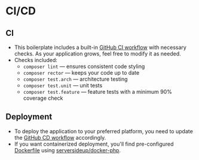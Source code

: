 # CI/CD

## CI
- This boilerplate includes a built-in [GitHub CI workflow](../docs/../.github/workflows/100-ci.yml) with necessary checks. As your application grows, feel free to modify it as needed.
- Checks included:
    - `composer lint` — ensures consistent code styling
    - `composer rector` — keeps your code up to date
    - `composer test.arch` — architecture testing
    - `composer test.unit` — unit tests
    - `composer test.feature` — feature tests with a minimum 90% coverage check

## Deployment
- To deploy the application to your preferred platform, you need to update the [GitHub CD workflow](../docs/../.github/workflows/200-cd.yml) accordingly.
- If you want containerized deployment, you'll find pre-configured [Dockerfile](./../Dockerfile) using [serversideup/docker-php](https://serversideup.net/open-source/docker-php/).
